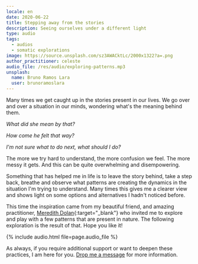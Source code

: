 ```yaml
---
locale: en
date: 2020-06-22
title: Stepping away from the stories
description: Seeing ourselves under a different light
type: audio
tags:
  - audios
  - somatic explorations
image: https://source.unsplash.com/sz3AWACktLc/2000x1322?a=.png
author_practitioner: celeste
audio_file: /res/audio/exploring-patterns.mp3
unsplash:
  name: Bruno Ramos Lara
  user: brunoramoslara
---
```


Many times we get caught up in the stories present in our lives. We go over and over a situation in our minds, wondering
what's the meaning behind them.

*What did she mean by that?*

*How come he felt that way?*

*I'm not sure what to do next, what should I do?*

The more we try hard to understand, the more confusion we feel. The more messy it gets. And this can be quite
overwhelming and disempowering.

Something that has helped me in life is to leave the story behind, take a step back, breathe and observe what patterns
are creating the dynamics in the situation I'm trying to understand. Many times this gives me a clearer view and shows
light on some options and alternatives I hadn't noticed before.

This time the inspiration came from my beautiful friend, and amazing practitioner,
[Meredith Dolan](https://meredithdolan.ntpages.com.au){:target="_blank"}
who invited me to explore and play with a few patterns that are present in nature. The following exploration is the
result of that. Hope you like it!

{% include audio.html  file=page.audio_file %}

As always, if you require additional support or want to deepen these practices, I am here for you.
[Drop me a message](/contact/) for more information.
